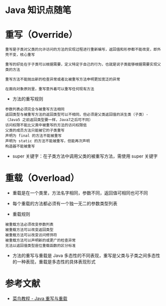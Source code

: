 # Java 知识点随笔

# 重写（Override）
```
重写是子类对父类的允许访问的方法的实现过程进行重新编写，返回值和形参都不能改变，即外壳不变，核心重写

重写的好处在于子类可以根据需要，定义特定于自己的行为，也就是说子类能够根据需要实现父类的方法

重写方法不能抛出新的检查异常或者比被重写方法申明更加宽泛的异常

在面向对象原则里，重写意外着可以重写任何现有方法
```

- 方法的重写规则
```
参数列表必须完全与被重写方法相同
返回类型与被重写方法的返回类型可以不相同，但必须是父类返回值的派生类（子类）- （Java5 之前返回类型要一样，Java7之后可不同）
访问权限不能比父类中被重写的方法的访问权限低
父类的成员方法只能被它的子类重写
声明为 final 的方法不能被重写
声明为 static 的方法不能被重写，但能再次声明
构造器不能被重写
```

- super 关键字：在子类方法中调用父类的被重写方法，需使用 super 关键字

# 重载（Overload）
- 重载是在一个类里，方法名字相同，参数不同，返回值可相同也可不同
- 每个重载的方法都必须有一个独一无二的参数类型列表

- 重载规则
```
被重载方法必须改变参数列表
被重载方法可以改变返回类型
被重载方法可以改变访问修饰符
被重载方法可以声明新的或更广的检查异常
无法以返回值类型座位重载函数的区分标准
```

- 方法的重写与重载是 Java 多态性的不同表现，重写是父类与子类之间多态性的一种表现，重载是多态性的具体表现形式

# 参考文献
- [菜鸟教程 - Java 重写与重载](https://www.runoob.com/java/java-override-overload.html)